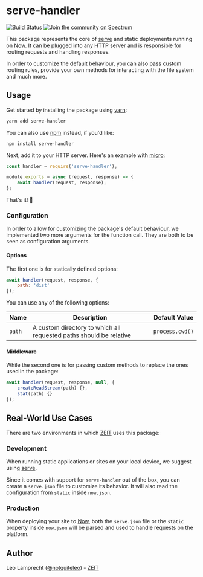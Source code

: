 # serve-handler

[![Build Status](https://circleci.com/gh/zeit/serve-handler.svg?&style=shield&circle-token=75e1ee77692419df0d17174ce5c7b5fe2d2a78a6)](https://circleci.com/gh/zeit/serve-handler)
[![Join the community on Spectrum](https://withspectrum.github.io/badge/badge.svg)](https://spectrum.chat/micro/serve)

This package represents the core of [serve](https://github.com/zeit/serve) and static deployments running on [Now](https://zeit.co/now). It can be plugged into any HTTP server and is responsible for routing requests and handling responses.

In order to customize the default behaviour, you can also pass custom routing rules, provide your own methods for interacting with the file system and much more.

## Usage

Get started by installing the package using [yarn](https://yarnpkg.com/lang/en/):

```js
yarn add serve-handler
```

You can also use [npm](https://www.npmjs.com/) instead, if you'd like:

```js
npm install serve-handler
```

Next, add it to your HTTP server. Here's an example with [micro](https://github.com/zeit/micro):

```js
const handler = require('serve-handler');

module.exports = async (request, response) => {
	await handler(request, response);
};
```

That's it! :tada:

### Configuration

In order to allow for customizing the package's default behaviour, we implemented two more arguments for the function call. They are both to be seen as configuration arguments.

#### Options

The first one is for statically defined options:

```js
await handler(request, response, {
	path: 'dist'
});
```

You can use any of the following options:

| Name   | Description                                                        | Default Value   |
|--------|--------------------------------------------------------------------|-----------------|
| `path` | A custom directory to which all requested paths should be relative | `process.cwd()` |

#### Middleware

While the second one is for passing custom methods to replace the ones used in the package:

```js
await handler(request, response, null, {
	createReadStream(path) {},
	stat(path) {}
});
```

## Real-World Use Cases

There are two environments in which [ZEIT](https://zeit.co) uses this package:

### Development

When running static applications or sites on your local device, we suggest using [serve](https://github.com/zeit/serve).

Since it comes with support for `serve-handler` out of the box, you can create a `serve.json` file to customize its behavior. It will also read the configuration from `static` inside `now.json`.

### Production

When deploying your site to [Now](https://zeit.co/now), both the `serve.json` file or the `static` property inside `now.json` will be parsed and used to handle requests on the platform.

## Author

Leo Lamprecht ([@notquiteleo](https://twitter.com/notquiteleo)) - [ZEIT](https://zeit.co)
